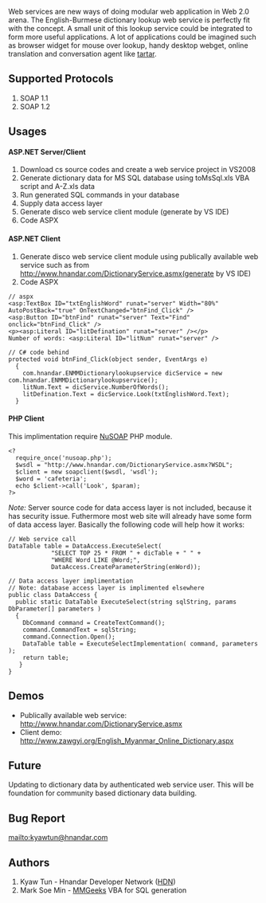 Web services are new ways of doing modular web application in Web 2.0 arena. The English-Burmese dictionary lookup web service is perfectly fit with the concept. A small unit of this lookup service could be integrated to form more useful applications. A lot of applications could be imagined such as browser widget for mouse over lookup, handy desktop webget, online translation and conversation agent like [tartar](http://code.google.com/p/tartar/).

## Supported Protocols ##
  1. SOAP 1.1
  1. SOAP 1.2

## Usages ##
#### ASP.NET Server/Client ####
  1. Download cs source codes and create a web service project in VS2008
  1. Generate dictionary data for MS SQL database using toMsSql.xls VBA script and A-Z.xls data
  1. Run generated SQL commands in your database
  1. Supply data access layer
  1. Generate disco web service client module (generate by VS IDE)
  1. Code ASPX

#### ASP.NET Client ####
  1. Generate disco web service client module using publically available web service such as from http://www.hnandar.com/DictionaryService.asmx(generate by VS IDE)
  1. Code ASPX

```
// aspx
<asp:TextBox ID="txtEnglishWord" runat="server" Width="80%" AutoPostBack="true" OnTextChanged="btnFind_Click" />
<asp:Button ID="btnFind" runat="server" Text="Find" onclick="btnFind_Click" />
<p><asp:Literal ID="litDefination" runat="server" /></p>
Number of words: <asp:Literal ID="litNum" runat="server" />
```
```
// C# code behind
protected void btnFind_Click(object sender, EventArgs e)
  {
    com.hnandar.ENMMDictionarylookupservice dicService = new com.hnandar.ENMMDictionarylookupservice();
    litNum.Text = dicService.NumberOfWords();
    litDefination.Text = dicService.Look(txtEnglishWord.Text);
  }
```

#### PHP Client ####
This implimentation require [NuSOAP](http://sourceforge.net/projects/nusoap/) PHP module.
```
<?
  require_once('nusoap.php'); 
  $wsdl = "http://www.hnandar.com/DictionaryService.asmx?WSDL";
  $client = new soapclient($wsdl, 'wsdl'); 
  $word = 'cafeteria';
  echo $client->call('Look', $param);
?>
```

_Note:_ Server source code for data access layer is not included, because it has security issue. Futhermore most web site will already have some form of data access layer. Basically the following code will help how it works:
```
// Web service call 
DataTable table = DataAccess.ExecuteSelect(
            "SELECT TOP 25 * FROM " + dicTable + " " +
            "WHERE Word LIKE @Word;",
            DataAccess.CreateParameterString(enWord));
```
```
// Data access layer implimentation
// Note: database access layer is implimented elsewhere
public class DataAccess {
  public static DataTable ExecuteSelect(string sqlString, params DbParameter[] parameters )
  {
    DbCommand command = CreateTextCommand();
    command.CommandText = sqlString;
    command.Connection.Open();
    DataTable table = ExecuteSelectImplementation( command, parameters );
    return table;
   }
}
```

## Demos ##
  * Publically available web service: http://www.hnandar.com/DictionaryService.asmx
  * Client demo: http://www.zawgyi.org/English_Myanmar_Online_Dictionary.aspx

## Future ##
Updating to dictionary data by authenticated web service user. This will be foundation for community based dictionary data building.

## Bug Report ##
[mailto:kyawtun@hnandar.com](mailto:kyawtun@hnandar.com)

## Authors ##
  1. Kyaw Tun - Hnandar Developer Network ([HDN](http://www.hnandar.com/))
  1. Mark Soe Min - [MMGeeks](http://www.mmgeeks.org) VBA for SQL generation